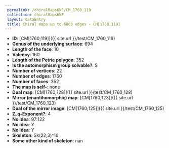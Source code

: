 ```yaml
--- 
 permalink: /chiralMaps6kE/CM_1760_119 
 collection: chiralMaps6kE
 layout: dataEntry
 title: Chiral maps up to 6000 edges - CM[1760;119]
---
```


- **ID**: [CM[1760;119]]({{ site.url }}/test/CM_1760_119)
- **Genus of the underlying surface**: 694
- **Length of the face**: 10
- **Valency**: 160
- **Length of the Petrie polygon**: 352
- **Is the automorphism group solvable?**: S
- **Number of vertices**: 22
- **Number of edges**: 1760
- **Number of faces**: 352
- **The map is self-**: none
- **Dual map**: [CM[1760;128]]({{ site.url }}/test/CM_1760_128)
- **Mirror (enantihomorphic) map**: [CM[1760;123]]({{ site.url }}/test/CM_1760_123)
- **Dual of the mirror image**: [CM[1760;125]]({{ site.url }}/test/CM_1760_125)
- **Z_q-Exponent?**: 4
- **No idea**:  97:122
- **No idea**: Y
- **No idea**: Y
- **Skeleton**: Sk(22;3)^16
- **Some other kind of skeleton**: nan
